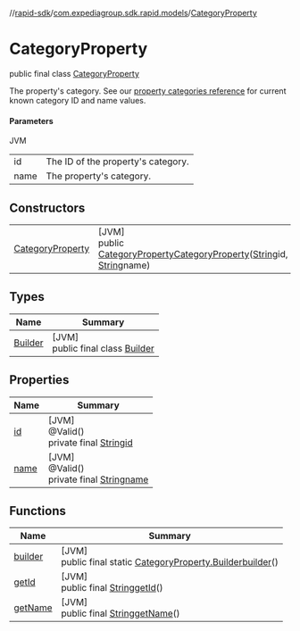 //[rapid-sdk](../../../index.md)/[com.expediagroup.sdk.rapid.models](../index.md)/[CategoryProperty](index.md)

# CategoryProperty

public final class [CategoryProperty](index.md)

The property's category. See our [property categories reference](https://developers.expediagroup.com/docs/rapid/lodging/content/content-reference-lists) for current known category ID and name values.

#### Parameters

JVM

| | |
|---|---|
| id | The ID of the property's category. |
| name | The property's category. |

## Constructors

| | |
|---|---|
| [CategoryProperty](-category-property.md) | [JVM]<br>public [CategoryProperty](index.md)[CategoryProperty](-category-property.md)([String](https://docs.oracle.com/javase/8/docs/api/java/lang/String.html)id, [String](https://docs.oracle.com/javase/8/docs/api/java/lang/String.html)name) |

## Types

| Name | Summary |
|---|---|
| [Builder](-builder/index.md) | [JVM]<br>public final class [Builder](-builder/index.md) |

## Properties

| Name | Summary |
|---|---|
| [id](index.md#-806907857%2FProperties%2F700308213) | [JVM]<br>@Valid()<br>private final [String](https://docs.oracle.com/javase/8/docs/api/java/lang/String.html)[id](index.md#-806907857%2FProperties%2F700308213) |
| [name](index.md#-1443067521%2FProperties%2F700308213) | [JVM]<br>@Valid()<br>private final [String](https://docs.oracle.com/javase/8/docs/api/java/lang/String.html)[name](index.md#-1443067521%2FProperties%2F700308213) |

## Functions

| Name | Summary |
|---|---|
| [builder](builder.md) | [JVM]<br>public final static [CategoryProperty.Builder](-builder/index.md)[builder](builder.md)() |
| [getId](get-id.md) | [JVM]<br>public final [String](https://docs.oracle.com/javase/8/docs/api/java/lang/String.html)[getId](get-id.md)() |
| [getName](get-name.md) | [JVM]<br>public final [String](https://docs.oracle.com/javase/8/docs/api/java/lang/String.html)[getName](get-name.md)() |
